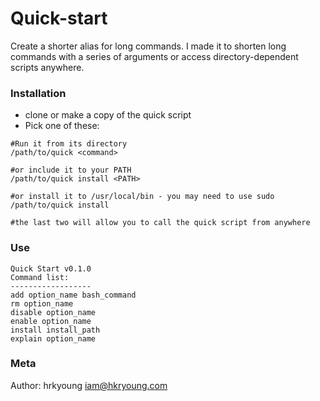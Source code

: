 # Quick-start
Create a shorter alias for long commands. I made it to shorten long commands with a series of arguments or access directory-dependent scripts anywhere. 

### Installation
- clone or make a copy of the quick script
- Pick one of these:
```
#Run it from its directory
/path/to/quick <command>

#or include it to your PATH
/path/to/quick install <PATH>

#or install it to /usr/local/bin - you may need to use sudo
/path/to/quick install

#the last two will allow you to call the quick script from anywhere
```
### Use
```
Quick Start v0.1.0
Command list:
------------------
add option_name bash_command
rm option_name
disable option_name
enable option_name
install install_path
explain option_name
```

### Meta
Author: hrkyoung [iam@hkryoung.com](iam@hrkyoung.com)


